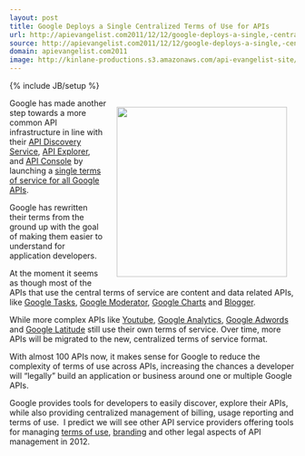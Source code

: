```yaml
---
layout: post
title: Google Deploys a Single Centralized Terms of Use for APIs
url: http://apievangelist.com2011/12/12/google-deploys-a-single,-centralized-terms-of-use-for-apis/
source: http://apievangelist.com2011/12/12/google-deploys-a-single,-centralized-terms-of-use-for-apis/
domain: apievangelist.com2011
image: http://kinlane-productions.s3.amazonaws.com/api-evangelist-site/blog/google-logo-legal-600.jpg
---
```

{% include JB/setup %}
<p><img style="padding: 15px;" src="http://kinlane-productions.s3.amazonaws.com/api-evangelist/google/google-logo-legal-600.jpg" alt="" width="300" align="right" /></p>
<p>Google has made another step towards a more common API infrastructure in line with their <a title="API Discovery Service" href="http://blog.apievangelist.com/2011/05/21/google-apis-discovery-service/">API Discovery Service</a>, <a title="Google API Explorer" href="http://blog.apievangelist.com/2011/03/08/google-api-explorer/">API Explorer</a>, and <a title="Google API Console" href="http://blog.apievangelist.com/2011/05/21/google-apis-console/">API Console</a> by launching a <a href="http://code.google.com/apis/terms/index.html">single terms of service for all Google APIs</a>.</p>
<p>Google has rewritten their terms from the ground up with the goal of making them easier to understand for application developers.</p>
<p>At the moment it seems as though most of the APIs that use the central terms of service are content and data related APIs, like <a title="Google Tasks" href="http://code.google.com/apis/tasks/terms.html">Google Tasks</a>, <a title="Google Moderator" href="http://code.google.com/apis/moderator/terms.html">Google Moderator</a>,&nbsp;<a title="Google Charts" href="http://code.google.com/apis/chart/terms.html">Google Charts</a> and <a title="Blogger" href="http://code.google.com/apis/blogger/terms.html">Blogger</a>.</p>
<p>While more complex APIs like <a title="Youtube Terms of Service" href="http://code.google.com/apis/youtube/terms.html">Youtube</a>, <a title="Google Analytics" href="http://www.google.com/analytics/tos.html">Google Analytics</a>, <a title="Google Adwords Terms of Service" href="http://code.google.com/apis/adwords/docs/terms.html">Google Adwords</a> and <a title="Google Latitude" href="http://code.google.com/apis/latitude/terms.html">Google Latitude</a> still use their own terms of service.  Over time, more APIs will be migrated to the new, centralized terms of service format.&nbsp;</p>
<p>With almost 100 APIs now, it makes sense for Google to reduce the complexity of terms of use across APIs, increasing the chances a developer will &ldquo;legally&rdquo; build an application or business around one or multiple Google APIs.&nbsp;</p>
<p>Google provides tools for developers to easily discover, explore their APIs, while also providing centralized management of billing, usage reporting and terms of use. &nbsp;I predict we will see other API service providers offering tools for managing <a title="terms of use" href="http://blog.apievangelist.com/buildingblocks/terms_of_use__conditions.php">terms of use</a>, <a title="branding" href="http://blog.apievangelist.com/buildingblocks/branding.php">branding</a> and other legal aspects of API management in 2012.</p>
